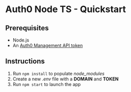 # Auth0 Node TS - Quickstart

## Prerequisites

+ Node.js
+ An [Auth0 Management API token](https://auth0.com/docs/api/management/v2/tokens)

## Instructions

1. Run `npm install` to populate *node_modules*
2. Create a new *.env* file with a **DOMAIN** and **TOKEN**
3. Run `npm start` to launch the app
